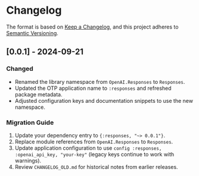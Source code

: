 # Changelog

The format is based on [Keep a Changelog](https://keepachangelog.com/en/1.0.0/),
and this project adheres to [Semantic Versioning](https://semver.org/spec/v2.0.0.html).

## [0.0.1] - 2024-09-21
### Changed
- Renamed the library namespace from `OpenAI.Responses` to `Responses`.
- Updated the OTP application name to `:responses` and refreshed package metadata.
- Adjusted configuration keys and documentation snippets to use the new namespace.

### Migration Guide
1. Update your dependency entry to `{:responses, "~> 0.0.1"}`.
2. Replace module references from `OpenAI.Responses` to `Responses`.
3. Update application configuration to use `config :responses, :openai_api_key, "your-key"` (legacy keys continue to work with warnings).
4. Review `CHANGELOG_OLD.md` for historical notes from earlier releases.
